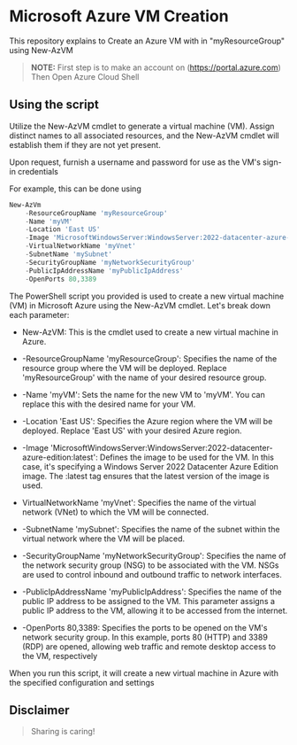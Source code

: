 # Microsoft Azure VM Creation

This repository explains to Create an Azure VM with in "myResourceGroup" using  New-AzVM


> **NOTE:** First step is to make an account on (https://portal.azure.com) Then Open Azure Cloud Shell 


## Using the script

Utilize the New-AzVM cmdlet to generate a virtual machine (VM). Assign distinct names to all associated resources, and the New-AzVM cmdlet will establish them if they are not yet present.

Upon request, furnish a username and password for use as the VM's sign-in credentials

For example, this can be done using

```powershell
New-AzVm
    -ResourceGroupName 'myResourceGroup'
    -Name 'myVM'
    -Location 'East US'
    -Image 'MicrosoftWindowsServer:WindowsServer:2022-datacenter-azure-edition:latest'
    -VirtualNetworkName 'myVnet'
    -SubnetName 'mySubnet'
    -SecurityGroupName 'myNetworkSecurityGroup'
    -PublicIpAddressName 'myPublicIpAddress'
    -OpenPorts 80,3389
```
The PowerShell script you provided is used to create a new virtual machine (VM) in Microsoft Azure using the New-AzVM cmdlet. Let's break down each parameter:

* New-AzVM: This is the cmdlet used to create a new virtual machine in Azure.

* -ResourceGroupName 'myResourceGroup': Specifies the name of the resource group where the VM will be deployed. Replace 'myResourceGroup' with the name of your desired resource group.

* -Name 'myVM': Sets the name for the new VM to 'myVM'. You can replace this with the desired name for your VM.

* -Location 'East US': Specifies the Azure region where the VM will be deployed. Replace 'East US' with your desired Azure region.

* -Image 'MicrosoftWindowsServer:WindowsServer:2022-datacenter-azure-edition:latest': Defines the image to be used for the VM. In this case, it's specifying a Windows Server 2022 Datacenter Azure Edition image. The :latest tag ensures that the latest version of the image is used.

* VirtualNetworkName 'myVnet': Specifies the name of the virtual network (VNet) to which the VM will be connected.

* -SubnetName 'mySubnet': Specifies the name of the subnet within the virtual network where the VM will be placed.

* -SecurityGroupName 'myNetworkSecurityGroup': Specifies the name of the network security group (NSG) to be associated with the VM. NSGs are used to control inbound and outbound traffic to network interfaces.

* -PublicIpAddressName 'myPublicIpAddress': Specifies the name of the public IP address to be assigned to the VM. This parameter assigns a public IP address to the VM, allowing it to be accessed from the internet.

* -OpenPorts 80,3389: Specifies the ports to be opened on the VM's network security group. In this example, ports 80 (HTTP) and 3389 (RDP) are opened, allowing web traffic and remote desktop access to the VM, respectively

When you run this script, it will create a new virtual machine in Azure with the specified configuration and settings



## Disclaimer

> Sharing is caring!